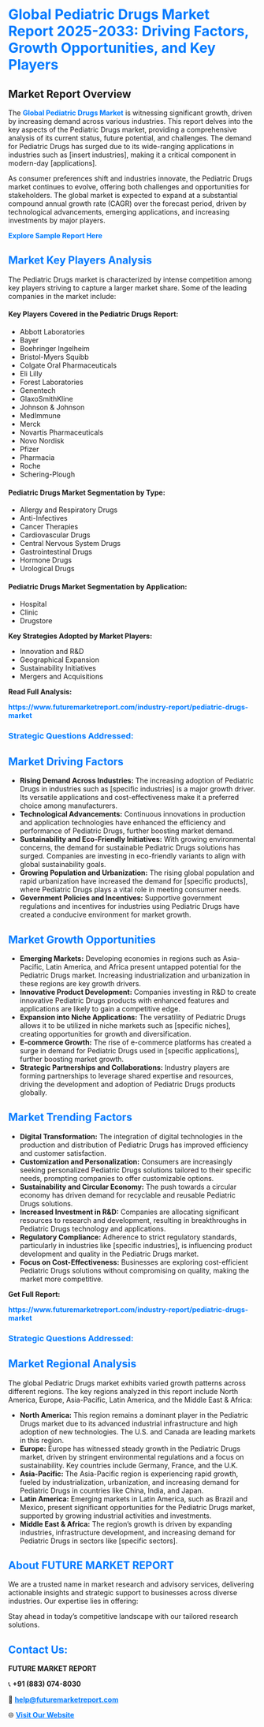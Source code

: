 <h1 style="color: #007BFF;">Global Pediatric Drugs Market Report 2025-2033: Driving Factors, Growth Opportunities, and Key Players</h1>

<section id="overview">
<h2>Market Report Overview</h2>
<p>The <a href="https://www.futuremarketreport.com/industry-report/pediatric-drugs-market" style="color: #007BFF; text-decoration: none;"><strong>Global Pediatric Drugs Market</strong></a> is witnessing significant growth, driven by increasing demand across various industries. This report delves into the key aspects of the Pediatric Drugs market, providing a comprehensive analysis of its current status, future potential, and challenges. The demand for Pediatric Drugs has surged due to its wide-ranging applications in industries such as [insert industries], making it a critical component in modern-day [applications].</p>
<p>As consumer preferences shift and industries innovate, the Pediatric Drugs market continues to evolve, offering both challenges and opportunities for stakeholders. The global market is expected to expand at a substantial compound annual growth rate (CAGR) over the forecast period, driven by technological advancements, emerging applications, and increasing investments by major players.</p>
</section>

<section id="overview">
<p><a href="https://www.futuremarketreport.com/request-sample/reportId=110164" style="color: #007BFF; text-decoration: none;"><strong>Explore Sample Report Here</strong></a></p>
</section>

<section id="key-players">
<h2 style="color: #007BFF;">Market Key Players Analysis</h2>
<p>The Pediatric Drugs market is characterized by intense competition among key players striving to capture a larger market share. Some of the leading companies in the market include:</p>
<h4>Key Players Covered in the Pediatric Drugs Report:</h4>
<ul><li>Abbott Laboratories</li><li>Bayer</li><li>Boehringer Ingelheim</li><li>Bristol-Myers Squibb</li><li>Colgate Oral Pharmaceuticals</li><li>Eli Lilly</li><li>Forest Laboratories</li><li>Genentech</li><li>GlaxoSmithKline</li><li>Johnson &amp; Johnson</li><li>MedImmune</li><li>Merck</li><li>Novartis Pharmaceuticals</li><li>Novo Nordisk</li><li>Pfizer</li><li>Pharmacia</li><li>Roche</li><li>Schering-Plough</li></ul>
<h4>Pediatric Drugs Market Segmentation by Type:</h4>
<ul><li>Allergy and Respiratory Drugs</li><li>Anti-Infectives</li><li>Cancer Therapies</li><li>Cardiovascular Drugs</li><li>Central Nervous System Drugs</li><li>Gastrointestinal Drugs</li><li>Hormone Drugs</li><li>Urological Drugs</li></ul>

<h4>Pediatric Drugs Market Segmentation by Application:</h4>
<ul><li>Hospital</li><li>Clinic</li><li>Drugstore</li></ul>
<p><strong>Key Strategies Adopted by Market Players:</strong></p>
<ul>
<li>Innovation and R&D</li>
<li>Geographical Expansion</li>
<li>Sustainability Initiatives</li>
<li>Mergers and Acquisitions</li>
</ul>
</section>

<section>
<p><strong>Read Full Analysis: </strong></p><a href="https://www.futuremarketreport.com/industry-report/pediatric-drugs-market" style="color: #007BFF; text-decoration: none;"><strong>https://www.futuremarketreport.com/industry-report/pediatric-drugs-market</strong></a>
<h3 style="color: #007BFF;">Strategic Questions Addressed:</h3>
</section>

<section id="driving-factors">
<h2 style="color: #007BFF;">Market Driving Factors</h2>
<ul>
<li><strong>Rising Demand Across Industries:</strong> The increasing adoption of Pediatric Drugs in industries such as [specific industries] is a major growth driver. Its versatile applications and cost-effectiveness make it a preferred choice among manufacturers.</li>
<li><strong>Technological Advancements:</strong> Continuous innovations in production and application technologies have enhanced the efficiency and performance of Pediatric Drugs, further boosting market demand.</li>
<li><strong>Sustainability and Eco-Friendly Initiatives:</strong> With growing environmental concerns, the demand for sustainable Pediatric Drugs solutions has surged. Companies are investing in eco-friendly variants to align with global sustainability goals.</li>
<li><strong>Growing Population and Urbanization:</strong> The rising global population and rapid urbanization have increased the demand for [specific products], where Pediatric Drugs plays a vital role in meeting consumer needs.</li>
<li><strong>Government Policies and Incentives:</strong> Supportive government regulations and incentives for industries using Pediatric Drugs have created a conducive environment for market growth.</li>
</ul>
</section>

<section id="growth-opportunities">
<h2 style="color: #007BFF;">Market Growth Opportunities</h2>
<ul>
<li><strong>Emerging Markets:</strong> Developing economies in regions such as Asia-Pacific, Latin America, and Africa present untapped potential for the Pediatric Drugs market. Increasing industrialization and urbanization in these regions are key growth drivers.</li>
<li><strong>Innovative Product Development:</strong> Companies investing in R&D to create innovative Pediatric Drugs products with enhanced features and applications are likely to gain a competitive edge.</li>
<li><strong>Expansion into Niche Applications:</strong> The versatility of Pediatric Drugs allows it to be utilized in niche markets such as [specific niches], creating opportunities for growth and diversification.</li>
<li><strong>E-commerce Growth:</strong> The rise of e-commerce platforms has created a surge in demand for Pediatric Drugs used in [specific applications], further boosting market growth.</li>
<li><strong>Strategic Partnerships and Collaborations:</strong> Industry players are forming partnerships to leverage shared expertise and resources, driving the development and adoption of Pediatric Drugs products globally.</li>
</ul>
</section>

<section id="trending-factors">
<h2 style="color: #007BFF;">Market Trending Factors</h2>
<ul>
<li><strong>Digital Transformation:</strong> The integration of digital technologies in the production and distribution of Pediatric Drugs has improved efficiency and customer satisfaction.</li>
<li><strong>Customization and Personalization:</strong> Consumers are increasingly seeking personalized Pediatric Drugs solutions tailored to their specific needs, prompting companies to offer customizable options.</li>
<li><strong>Sustainability and Circular Economy:</strong> The push towards a circular economy has driven demand for recyclable and reusable Pediatric Drugs solutions.</li>
<li><strong>Increased Investment in R&D:</strong> Companies are allocating significant resources to research and development, resulting in breakthroughs in Pediatric Drugs technology and applications.</li>
<li><strong>Regulatory Compliance:</strong> Adherence to strict regulatory standards, particularly in industries like [specific industries], is influencing product development and quality in the Pediatric Drugs market.</li>
<li><strong>Focus on Cost-Effectiveness:</strong> Businesses are exploring cost-efficient Pediatric Drugs solutions without compromising on quality, making the market more competitive.</li>
</ul>
</section>

<section>
<p><strong>Get Full Report: </strong></p><a href="https://www.futuremarketreport.com/industry-report/pediatric-drugs-market" style="color: #007BFF; text-decoration: none;"><strong>https://www.futuremarketreport.com/industry-report/pediatric-drugs-market</strong></a>
<h3 style="color: #007BFF;">Strategic Questions Addressed:</h3>
</section>


<section id="regional-analysis">
<h2 style="color: #007BFF;">Market Regional Analysis</h2>
<p>The global Pediatric Drugs market exhibits varied growth patterns across different regions. The key regions analyzed in this report include North America, Europe, Asia-Pacific, Latin America, and the Middle East & Africa:</p>
<ul>
<li><strong>North America:</strong> This region remains a dominant player in the Pediatric Drugs market due to its advanced industrial infrastructure and high adoption of new technologies. The U.S. and Canada are leading markets in this region.</li>
<li><strong>Europe:</strong> Europe has witnessed steady growth in the Pediatric Drugs market, driven by stringent environmental regulations and a focus on sustainability. Key countries include Germany, France, and the U.K.</li>
<li><strong>Asia-Pacific:</strong> The Asia-Pacific region is experiencing rapid growth, fueled by industrialization, urbanization, and increasing demand for Pediatric Drugs in countries like China, India, and Japan.</li>
<li><strong>Latin America:</strong> Emerging markets in Latin America, such as Brazil and Mexico, present significant opportunities for the Pediatric Drugs market, supported by growing industrial activities and investments.</li>
<li><strong>Middle East & Africa:</strong> The region’s growth is driven by expanding industries, infrastructure development, and increasing demand for Pediatric Drugs in sectors like [specific sectors].</li>
</ul>
</section>

<footer>
<h2 style="color: #007BFF;">About FUTURE MARKET REPORT</h2>
<p>We are a trusted name in market research and advisory services, delivering actionable insights and strategic support to businesses across diverse industries. Our expertise lies in offering:</p>

<p>Stay ahead in today’s competitive landscape with our tailored research solutions.</p>

<h2 style="color: #007BFF;">Contact Us:</h2>
<p><strong>FUTURE MARKET REPORT</strong></p>
<p>📞 <strong>+91 (883) 074-8030</strong></p>
<p>📧 <strong><a href="mailto:help@futuremarketreport.com" style="color: #007BFF;">help@futuremarketreport.com</a></strong></p>
<p>🌐 <strong><a href="https://www.futuremarketreport.com/" style="color: #007BFF;">Visit Our Website</a></strong></p>
</footer>